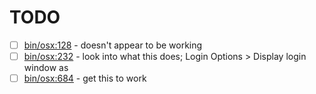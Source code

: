 # TODO

- [ ] [bin/osx:128]( https://github.com/chrisopedia/dotfiles/blob/master/bin/osx#L128) - doesn't appear to be working
- [ ] [bin/osx:232]( https://github.com/chrisopedia/dotfiles/blob/master/bin/osx#L232) - look into what this does; Login Options > Display login window as
- [ ] [bin/osx:684]( https://github.com/chrisopedia/dotfiles/blob/master/bin/osx#L684) - get this to work
